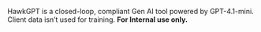 HawkGPT is a closed-loop, compliant Gen AI tool powered by GPT-4.1-mini. Client data isn’t used for training. **For Internal use only.**